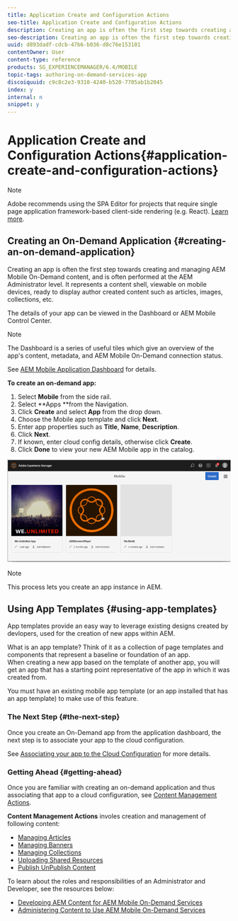```yaml
---
title: Application Create and Configuration Actions
seo-title: Application Create and Configuration Actions
description: Creating an app is often the first step towards creating and managing AEM Mobile On-Demand content. Follow this page to learn more.
seo-description: Creating an app is often the first step towards creating and managing AEM Mobile On-Demand content. Follow this page to learn more.
uuid: d893dadf-cdcb-47b6-b036-d8c76e153101
contentOwner: User
content-type: reference
products: SG_EXPERIENCEMANAGER/6.4/MOBILE
topic-tags: authoring-on-demand-services-app
discoiquuid: c9c8c2e3-9310-4240-b520-7705ab1b2045
index: y
internal: n
snippet: y
---
```


# Application Create and Configuration Actions{#application-create-and-configuration-actions}

>[!NOTE]
>
>Adobe recommends using the SPA Editor for projects that require single page application framework-based client-side rendering (e.g. React). [Learn more](../../sites/developing/using/spa-overview.md).

## Creating an On-Demand Application {#creating-an-on-demand-application}

Creating an app is often the first step towards creating and managing AEM Mobile On-Demand content, and is often performed at the AEM Administrator level. It represents a content shell, viewable on mobile devices, ready to display author created content such as articles, images, collections, etc.

The details of your app can be viewed in the Dashboard or AEM Mobile Control Center.

>[!NOTE]
>
>The Dashboard is a series of useful tiles which give an overview of the app's content, metadata, and AEM Mobile On-Demand connection status.
>
>See [AEM Mobile Application Dashboard](../../mobile/using/mobile-apps-ondemand-application-dashboard.md) for details.

**To create an on-demand app:**

1. Select **Mobile** from the side rail.
1. Select **Apps **from the Navigation.
1. Click **Create** and select **App** from the drop down.
1. Choose the Mobile app template and click **Next**.
1. Enter app properties such as **Title**, **Name**, **Description**.
1. Click **Next**.
1. If known, enter cloud config details, otherwise click **Create**.
1. Click **Done** to view your new AEM Mobile app in the catalog.

![](assets/chlimage_1.gif)

>[!NOTE]
>
>This process lets you create an app instance in AEM.

## Using App Templates {#using-app-templates}

App templates provide an easy way to leverage existing designs created by devlopers, used for the creation of new apps within AEM.

What is an app template? Think of it as a collection of page templates and components that represent a baseline or foundation of an app.   
When creating a new app based on the template of another app, you will get an app that has a starting point representative of the app in which it was created from.

You must have an existing mobile app template (or an app installed that has an app template) to make use of this feature.

### The Next Step {#the-next-step}

Once you create an On-Demand app from the application dashboard, the next step is to associate your app to the cloud configuration.

See [Associating your app to the Cloud Configuration](../../mobile/using/mobile-on-demand-associating-an-On-Demand-app-to-cloud-configuration.md) for more details.

### Getting Ahead {#getting-ahead}

Once you are familiar with creating an on-demand application and thus associating that app to a cloud configuration, see [Content Management Actions](../../mobile/using/mobile-apps-ondemand-manage-content-ondemand.md).

**Content Management Actions** involes creation and management of following content:

* [Managing Articles](../../mobile/using/mobile-on-demand-managing-articles.md)
* [Managing Banners](../../mobile/using/mobile-on-demand-managing-banners.md)
* [Managing Collections](../../mobile/using/mobile-on-demand-managing-collections.md)
* [Uploading Shared Resources](../../mobile/using/mobile-on-demand-shared-resources.md)
* [Publish UnPublish Content](../../mobile/using/mobile-on-demand-publishing-unpublishing.md)

To learn about the roles and responsibilities of an Administrator and Developer, see the resources below:

* [Developing AEM Content for AEM Mobile On-Demand Services](../../mobile/using/aem-mobile-on-demand.md)
* [Administering Content to Use AEM Mobile On-Demand Services](../../mobile/using/aem-mobile.md)

